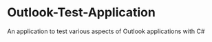 Outlook-Test-Application
========================

An application to test various aspects of Outlook applications with C#
